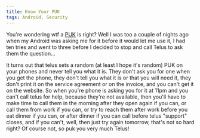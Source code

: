 ```yaml
---
title: Know Your PUK
tags: Android, Security
---
```

You're wondering wtf a <a title="Personal Unblocking Code" rel="external vote-for" target="_blank" href="http://en.wikipedia.org/wiki/Personal_Unblocking_Code">PUK</a> is right? Well I was too a couple of nights ago when my Android was asking me for it before it would let me use it, I had ten tries and went to three before I decided to stop and call Telus to ask them the question...
</p>

<p>
It turns out that telus sets a random (at least I hope it's random) PUK on your phones and never tell you what it is. They don't ask you for one when you get the phone, they don't tell you what it is or that you will need it, they don't print it on the service agreement or on the invoice, and you can't get it on the website. So when you're phone is asking you for it at 11pm and you can't call telus for help, because they're not available, then you'll have to make time to call them in the morning after they open again if you can, or call them from work if you can, or try to reach them after work before you eat dinner if you can, or after dinner if you can call before telus "support" closes, and if you can't, well, then just try again tomorrow, that's not so hard right? Of course not, so puk you very much Telus!
</p>
